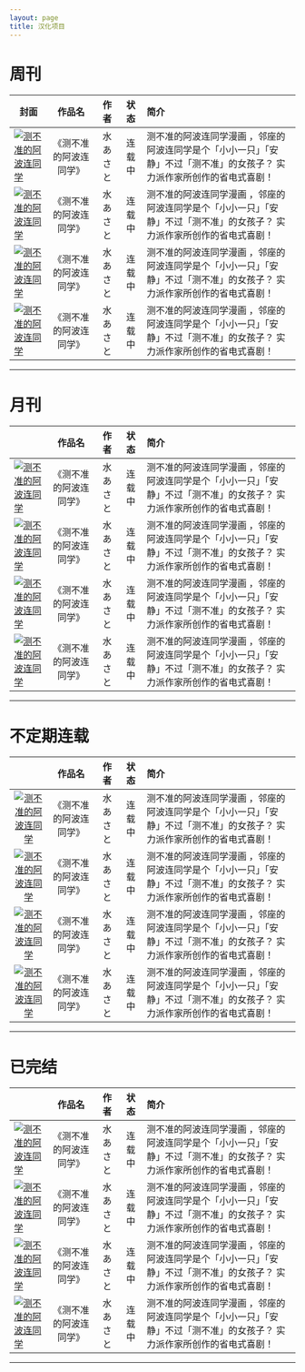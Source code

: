 ```yaml
---
layout: page
title: 汉化项目
---
```

# 周刊

|封面|作品名|作者|状态|简介|
| -- | :--: | :--: | :--: | :-- |
|[![测不准的阿波连同学](http://p1.bpimg.com/567571/e0f15098574679e6.jpg)](http://manhua.dmzj.com/cebuzhundeaboliantongxue/)|《测不准的阿波连同学》|水あさと|连载中|测不准的阿波连同学漫画 ，邻座的阿波连同学是个「小小一只」「安静」不过「测不准」的女孩子？ 实力派作家所创作的省电式喜剧！|
|[![测不准的阿波连同学](http://p1.bpimg.com/567571/e0f15098574679e6.jpg)](http://manhua.dmzj.com/cebuzhundeaboliantongxue/)|《测不准的阿波连同学》|水あさと|连载中|测不准的阿波连同学漫画 ，邻座的阿波连同学是个「小小一只」「安静」不过「测不准」的女孩子？ 实力派作家所创作的省电式喜剧！|
|[![测不准的阿波连同学](http://p1.bpimg.com/567571/e0f15098574679e6.jpg)](http://manhua.dmzj.com/cebuzhundeaboliantongxue/)|《测不准的阿波连同学》|水あさと|连载中|测不准的阿波连同学漫画 ，邻座的阿波连同学是个「小小一只」「安静」不过「测不准」的女孩子？ 实力派作家所创作的省电式喜剧！|
|[![测不准的阿波连同学](http://p1.bpimg.com/567571/e0f15098574679e6.jpg)](http://manhua.dmzj.com/cebuzhundeaboliantongxue/)|《测不准的阿波连同学》|水あさと|连载中|测不准的阿波连同学漫画 ，邻座的阿波连同学是个「小小一只」「安静」不过「测不准」的女孩子？ 实力派作家所创作的省电式喜剧！|

 ---

# 月刊

||作品名|作者|状态|简介|
| -- | :--: | :--: | :--: | :-- | 
|[![测不准的阿波连同学](http://p1.bpimg.com/567571/e0f15098574679e6.jpg)](http://manhua.dmzj.com/cebuzhundeaboliantongxue/)|《测不准的阿波连同学》|水あさと|连载中|测不准的阿波连同学漫画 ，邻座的阿波连同学是个「小小一只」「安静」不过「测不准」的女孩子？ 实力派作家所创作的省电式喜剧！|
|[![测不准的阿波连同学](http://p1.bpimg.com/567571/e0f15098574679e6.jpg)](http://manhua.dmzj.com/cebuzhundeaboliantongxue/)|《测不准的阿波连同学》|水あさと|连载中|测不准的阿波连同学漫画 ，邻座的阿波连同学是个「小小一只」「安静」不过「测不准」的女孩子？ 实力派作家所创作的省电式喜剧！|
|[![测不准的阿波连同学](http://p1.bpimg.com/567571/e0f15098574679e6.jpg)](http://manhua.dmzj.com/cebuzhundeaboliantongxue/)|《测不准的阿波连同学》|水あさと|连载中|测不准的阿波连同学漫画 ，邻座的阿波连同学是个「小小一只」「安静」不过「测不准」的女孩子？ 实力派作家所创作的省电式喜剧！|
|[![测不准的阿波连同学](http://p1.bpimg.com/567571/e0f15098574679e6.jpg)](http://manhua.dmzj.com/cebuzhundeaboliantongxue/)|《测不准的阿波连同学》|水あさと|连载中|测不准的阿波连同学漫画 ，邻座的阿波连同学是个「小小一只」「安静」不过「测不准」的女孩子？ 实力派作家所创作的省电式喜剧！|

 ---

# 不定期连载

||作品名|作者|状态|简介|
| :--: | :--: | :--: | :--: | :-- | 
|[![测不准的阿波连同学](http://p1.bpimg.com/567571/e0f15098574679e6.jpg)](http://manhua.dmzj.com/cebuzhundeaboliantongxue/)|《测不准的阿波连同学》|水あさと|连载中|测不准的阿波连同学漫画 ，邻座的阿波连同学是个「小小一只」「安静」不过「测不准」的女孩子？ 实力派作家所创作的省电式喜剧！|
|[![测不准的阿波连同学](http://p1.bpimg.com/567571/e0f15098574679e6.jpg)](http://manhua.dmzj.com/cebuzhundeaboliantongxue/)|《测不准的阿波连同学》|水あさと|连载中|测不准的阿波连同学漫画 ，邻座的阿波连同学是个「小小一只」「安静」不过「测不准」的女孩子？ 实力派作家所创作的省电式喜剧！|
|[![测不准的阿波连同学](http://p1.bpimg.com/567571/e0f15098574679e6.jpg)](http://manhua.dmzj.com/cebuzhundeaboliantongxue/)|《测不准的阿波连同学》|水あさと|连载中|测不准的阿波连同学漫画 ，邻座的阿波连同学是个「小小一只」「安静」不过「测不准」的女孩子？ 实力派作家所创作的省电式喜剧！|
|[![测不准的阿波连同学](http://p1.bpimg.com/567571/e0f15098574679e6.jpg)](http://manhua.dmzj.com/cebuzhundeaboliantongxue/)|《测不准的阿波连同学》|水あさと|连载中|测不准的阿波连同学漫画 ，邻座的阿波连同学是个「小小一只」「安静」不过「测不准」的女孩子？ 实力派作家所创作的省电式喜剧！|

 ---

# 已完结

||作品名|作者|状态|简介|
| -- | :--: | :--: | :--: | :-- | 
|[![测不准的阿波连同学](http://p1.bpimg.com/567571/e0f15098574679e6.jpg)](http://manhua.dmzj.com/cebuzhundeaboliantongxue/)|《测不准的阿波连同学》|水あさと|连载中|测不准的阿波连同学漫画 ，邻座的阿波连同学是个「小小一只」「安静」不过「测不准」的女孩子？ 实力派作家所创作的省电式喜剧！|
|[![测不准的阿波连同学](http://p1.bpimg.com/567571/e0f15098574679e6.jpg)](http://manhua.dmzj.com/cebuzhundeaboliantongxue/)|《测不准的阿波连同学》|水あさと|连载中|测不准的阿波连同学漫画 ，邻座的阿波连同学是个「小小一只」「安静」不过「测不准」的女孩子？ 实力派作家所创作的省电式喜剧！|
|[![测不准的阿波连同学](http://p1.bpimg.com/567571/e0f15098574679e6.jpg)](http://manhua.dmzj.com/cebuzhundeaboliantongxue/)|《测不准的阿波连同学》|水あさと|连载中|测不准的阿波连同学漫画 ，邻座的阿波连同学是个「小小一只」「安静」不过「测不准」的女孩子？ 实力派作家所创作的省电式喜剧！|
|[![测不准的阿波连同学](http://p1.bpimg.com/567571/e0f15098574679e6.jpg)](http://manhua.dmzj.com/cebuzhundeaboliantongxue/)|《测不准的阿波连同学》|水あさと|连载中|测不准的阿波连同学漫画 ，邻座的阿波连同学是个「小小一只」「安静」不过「测不准」的女孩子？ 实力派作家所创作的省电式喜剧！|

 ---